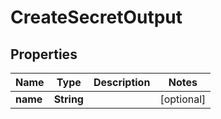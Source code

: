 

# CreateSecretOutput


## Properties

Name | Type | Description | Notes
------------ | ------------- | ------------- | -------------
**name** | **String** |  |  [optional]




